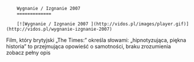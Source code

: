
        Wygnanie / Izgnanie 2007 
        =============
        
        [![Wygnanie / Izgnanie 2007 ](http://vidos.pl/images/player.gif)](http://vidos.pl/wygnanie-izgnanie-2007)
        
        
 Film, który brytyjski „The Times:” określa słowami: „hipnotyzująca, piękna historia” to przejmująca opowieść o samotności, braku zrozumienia zobacz pełny opis
    